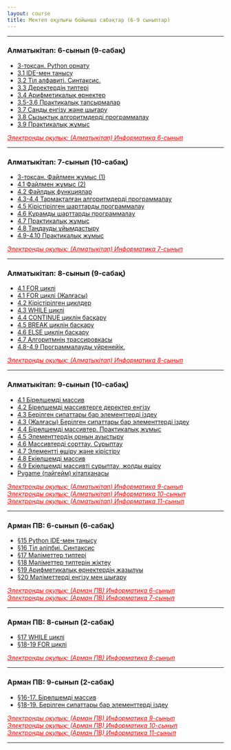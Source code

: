 ```yaml
---
layout: course
title: Мектеп оқулығы бойынша сабақтар (6-9 сыныптар)
---
```

<hr>
<div class="youtube-spoilers">
    <h3>Алматыкітап: 6-сынып (9-сабақ)</h3>
    <ul>
        <li><a href="https://www.youtube.com/watch?v=KDoEtMxOCRs" target="_blank">3-тоқсан. Python орнату</a></li>
        <li><a href="https://www.youtube.com/watch?v=jj12O9Wd0qE" target="_blank">3.1 IDE-мен танысу</a></li>
        <li><a href="https://www.youtube.com/watch?v=1NtrhEHJNJc" target="_blank">3.2 Тіл алфавиті. Синтаксис.</a></li>
        <li><a href="https://www.youtube.com/watch?v=tn8_uxhwTbc" target="_blank">3.3 Деректердің типтері</a></li>
        <li><a href="https://www.youtube.com/watch?v=PTKwx9lVQyo" target="_blank">3.4 Арифметикалық өрнектер</a></li>
        <li><a href="https://www.youtube.com/watch?v=Wvs9g71uYcQ" target="_blank">3.5-3.6 Практикалық тапсырмалар</a></li>
        <li><a href="https://www.youtube.com/watch?v=s_K3m-Y6fXs" target="_blank">3.7 Санды енгізу және шығару</a></li>
        <li><a href="https://www.youtube.com/watch?v=JBalQbgXqyk" target="_blank">3.8 Сызықтық алгоритмдерді программалау</a></li>
        <li><a href="https://www.youtube.com/watch?v=y_P0qn4Q1Go" target="_blank">3.9 Практикалық жұмыс</a></li>
    </ul>
</div>
<a href="https://www.yumpu.com/ru/document/read/66053642/-6-2020" target="_blank" style="float: left; color: red; font-style:italic;">Электронды оқулық: (Алматыкітап) Информатика 6-сынып</a><br>
<hr>

<div class="youtube-spoilers">
    <h3>Алматыкітап: 7-сынып (10-сабақ)</h3>
    <ul>
        <li><a href="https://www.youtube.com/watch?v=SIqvyQlVVvY" target="_blank">3-тоқсан. Файлмен жұмыс (1)</a></li>
        <li><a href="https://www.youtube.com/watch?v=trapGb995OA" target="_blank">4.1 Файлмен жұмыс (2)</a></li>
        <li><a href="https://www.youtube.com/watch?v=noMQfnJgH0k" target="_blank">4.2 Файлдық функциялар</a></li>
        <li><a href="https://www.youtube.com/watch?v=tDvvRfPNAR4" target="_blank">4.3-4.4 Тармақталған алгоритмдерді программалау</a></li>
        <li><a href="https://www.youtube.com/watch?v=tw79yTAW8u0" target="_blank">4.5 Кірістірілген шарттарды программалау</a></li>
        <li><a href="https://www.youtube.com/watch?v=H17vQvgXS1Q" target="_blank">4.6 Құрамды шарттарды программалау</a></li>
        <li><a href="https://www.youtube.com/watch?v=CIB4XMsVRgg" target="_blank">4.7 Практикалық жұмыс</a></li>
        <li><a href="https://www.youtube.com/watch?v=nBjlx1W2Ako" target="_blank">4.8 Таңдауды ұйымдастыру</a></li>
        <li><a href="https://www.youtube.com/watch?v=6UyNnrUbqsE" target="_blank">4.9-4.10 Практикалық жұмыс</a></li>
    </ul>
</div>
<a href="https://www.yumpu.com/ru/document/read/66053769/-7-2021" target="_blank" style="float: left; color: red; font-style:italic;">Электронды оқулық: (Алматыкітап) Информатика 7-сынып</a><br>
<hr>

<div class="youtube-spoilers">
    <h3>Алматыкітап: 8-сынып (9-сабақ)</h3>
    <ul>
        <li><a href="https://www.youtube.com/watch?v=yRYO0519Cjs" target="_blank">4.1 FOR циклі</a></li>
        <li><a href="https://www.youtube.com/watch?v=0VQfSrSbzSM" target="_blank">4.1 FOR циклі (Жалғасы)</a></li>
        <li><a href="https://www.youtube.com/watch?v=pcC52KRFpxk" target="_blank">4.2 Кірістірілген циклдер</a></li>
        <li><a href="https://www.youtube.com/watch?v=eAYbsFJRZsY" target="_blank">4.3 WHILE циклі</a></li>
        <li><a href="https://www.youtube.com/watch?v=ybbXzr_wNAs" target="_blank">4.4 CONTINUE циклін басқару</a></li>
        <li><a href="https://www.youtube.com/watch?v=qeOz414IAOQ" target="_blank">4.5 BREAK циклін басқару</a></li>
        <li><a href="https://www.youtube.com/watch?v=7Jpgn81SJjQ" target="_blank">4.6 ELSE циклін басқару</a></li>
        <li><a href="https://www.youtube.com/watch?v=F5tRtEz7b20" target="_blank">4.7 Алгоритмнің трассировкасы</a></li>
        <li><a href="https://www.youtube.com/watch?v=twOLAACMWuI" target="_blank">4.8-4.9 Программалауды үйренейік.</a></li>
    </ul>
</div>
<a href="https://www.yumpu.com/ru/document/read/66053844/-8-2021" target="_blank" style="float: left; color: red; font-style:italic;">Электронды оқулық: (Алматыкітап) Информатика 8-сынып</a><br>
<hr>
<div class="youtube-spoilers">
    <h3>Алматыкітап: 9-сынып (10-сабақ)</h3>
    <ul>
        <li><a href="https://www.youtube.com/watch?v=kDLPkJjfOF8" target="_blank">4.1 Бірөлшемді массив</a></li>
        <li><a href="https://www.youtube.com/watch?v=nO1EU72CBAM" target="_blank">4.2 Бірөлшемді массивтерге деректер енгізу</a></li>
        <li><a href="https://www.youtube.com/watch?v=7bQAIrapfMs" target="_blank">4.3 Берілген сипаттары бар элементтерді іздеу</a></li>
        <li><a href="https://www.youtube.com/watch?v=0fuYjIZ94eA" target="_blank">4.3 (Жалғасы) Берілген сипаттары бар элементтерді іздеу</a></li>
        <li><a href="https://www.youtube.com/watch?v=UhbfhvOWiiM" target="_blank">4.4 Бірөлшемді массивтер. Практикалық жұмыс</a></li>
        <li><a href="https://www.youtube.com/watch?v=weUWU0Lm4mU" target="_blank">4.5 Элементтердің орнын ауыстыру</a></li>
        <li><a href="https://www.youtube.com/watch?v=vbpMWCstqhI" target="_blank">4.6 Массивтерді сорттау. Сұрыптау</a></li>
        <li><a href="https://www.youtube.com/watch?v=q1WPmZ-nxuw" target="_blank">4.7 Элементті өшіру және кірістіру</a></li>
        <li><a href="https://www.youtube.com/watch?v=lOW2uhKo8u8" target="_blank">4.8 Екіөлшемді массив</a></li>
        <li><a href="https://www.youtube.com/watch?v=hsDE2zdRhPQ" target="_blank">4.9 Екіөлшемді массивті сұрыптау, жолды өшіру</a></li>
        <li><a href="https://www.youtube.com/watch?v=u3vkjSDM9BQ" target="_blank">Pygame (пайгейм) кітапханасы</a></li>
    </ul>
</div>
<a href="https://www.yumpu.com/ru/document/read/66053915/-9-2019" target="_blank" style="float: left; color: red; font-style:italic;">Электронды оқулық: (Алматыкітап) Информатика 9-сынып</a><br>
<a href="https://www.yumpu.com/ru/document/read/66053916/-10-2019" target="_blank" style="float: left; color: red; font-style:italic;">Электронды оқулық: (Алматыкітап) Информатика 10-сынып</a><br>
<a href="https://www.yumpu.com/ru/document/read/66053918/-11-2020" target="_blank" style="float: left; color: red; font-style:italic;">Электронды оқулық: (Алматыкітап) Информатика 11-сынып</a><br>
<hr>
<div class="youtube-spoilers">
    <h3>Арман ПВ: 6-сынып (6-сабақ)</h3>
    <ul>
        <li><a href="https://www.youtube.com/watch?v=TMNiF1fNxr4" target="_blank">§15 Python IDE-мен танысу</a></li>
        <li><a href="https://www.youtube.com/watch?v=hR03xLZVRfI" target="_blank">§16 Тіл әліпбиі. Синтаксис</a></li>
        <li><a href="https://www.youtube.com/watch?v=PmnmMG6xkfo" target="_blank">§17 Мәліметтер типтері</a></li>
        <li><a href="https://www.youtube.com/watch?v=0FHbX3m4NwA" target="_blank">§18 Мәліметтер типтерін жіктеу</a></li>
        <li><a href="https://www.youtube.com/watch?v=WQnE0VfGESI" target="_blank">§19 Арифметикалық өрнектердің жазылуы</a></li>
        <li><a href="https://www.youtube.com/watch?v=29WewCfP5ZI" target="_blank">§20 Мәліметтерді енгізу мен шығару</a></li>
    </ul>
</div>
<a href="https://www.yumpu.com/ru/document/read/66297509/-6-2020" target="_blank" style="float: left; color: red; font-style:italic;">Электронды оқулық: (Арман ПВ) Информатика 6-сынып</a><br>
<a href="https://www.yumpu.com/ru/document/read/66297920/-7-2021" target="_blank" style="float: left; color: red; font-style:italic;">Электронды оқулық: (Арман ПВ) Информатика 7-сынып</a><br>
<hr>
<div class="youtube-spoilers">
    <h3>Арман ПВ: 8-сынып (2-сабақ)</h3>
    <ul>
        <li><a href="https://www.youtube.com/watch?v=PzK1OMQYaNU" target="_blank">§17 WHILE циклі</a></li>
        <li><a href="https://www.youtube.com/watch?v=RFKiHdCgzk4" target="_blank">§18-19 FOR циклі</a></li>
    </ul>
</div>
<a href="https://www.yumpu.com/ru/document/read/66297616/-8-2021" target="_blank" style="float: left; color: red; font-style:italic;">Электронды оқулық: (Арман ПВ) Информатика 8-сынып</a><br>
<hr>
<div class="youtube-spoilers">
    <h3>Арман ПВ: 9-сынып (2-сабақ)</h3>
    <ul>
        <li><a href="https://www.youtube.com/watch?v=F1_gn5jNC_E" target="_blank">§16-17. Бірөлшемді массив</a></li>
        <li><a href="https://www.youtube.com/watch?v=9H3G4vB5_b8" target="_blank">§18-19. Берілген сипаттары бар элементтерді іздеу</a></li>
    </ul>
</div>
<a href="https://www.yumpu.com/ru/document/read/66297663/-9-2019" target="_blank" style="float: left; color: red; font-style:italic;">Электронды оқулық: (Арман ПВ) Информатика 9-сынып</a><br>
<a href="https://ww.yumpu.com/ru/document/read/66297736/-10-2019" target="_blank" style="float: left; color: red; font-style:italic;">Электронды оқулық: (Арман ПВ) Информатика 10-сынып</a><br>
<a href="https://www.yumpu.com/ru/document/read/66297802/-11-2020" target="_blank" style="float: left; color: red; font-style:italic;">Электронды оқулық: (Арман ПВ) Информатика 11-сынып</a><br>
<hr>
